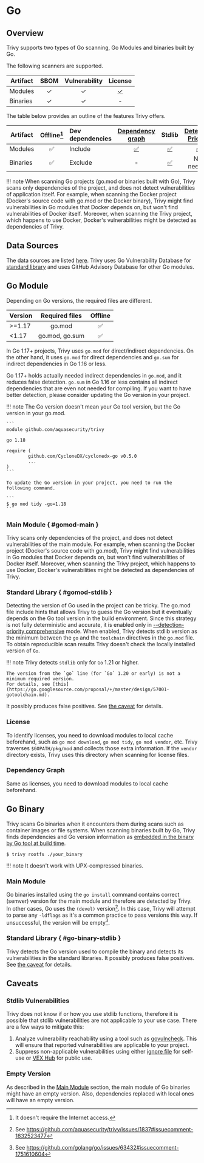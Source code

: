 # Go

## Overview
Trivy supports two types of Go scanning, Go Modules and binaries built by Go.

The following scanners are supported.

| Artifact | SBOM | Vulnerability |    License    |
|----------|:----:|:-------------:|:-------------:|
| Modules  |  ✓   |       ✓       | [✓](#license) |
| Binaries |  ✓   |       ✓       |       -       |

The table below provides an outline of the features Trivy offers.

| Artifact | Offline[^1] | Dev dependencies | [Dependency graph][dependency-graph] |         Stdlib         | [Detection Priority][detection-priority] |
|----------|:-----------:|:-----------------|:------------------------------------:|:----------------------:|:----------------------------------------:|
| Modules  |      ✅      | Include          |        [✅](#dependency-graph)        |   [✅](#gomod-stdlib)   |            [✅](#gomod-stdlib)            |
| Binaries |      ✅      | Exclude          |                  -                   | [✅](#go-binary-stdlib) |                Not needed                |

!!! note
    When scanning Go projects (go.mod or binaries built with Go), Trivy scans only dependencies of the project, and does not detect vulnerabilities of application itself. 
    For example, when scanning the Docker project (Docker's source code with go.mod or the Docker binary), Trivy might find vulnerabilities in Go modules that Docker depends on, but won't find vulnerabilities of Docker itself. Moreover, when scanning the Trivy project, which happens to use Docker, Docker's vulnerabilities might be detected as dependencies of Trivy.

## Data Sources
The data sources are listed [here](../../scanner/vulnerability.md#langpkg-data-sources).
Trivy uses Go Vulnerability Database for [standard library](https://pkg.go.dev/std) and uses GitHub Advisory Database for other Go modules.

## Go Module
Depending on Go versions, the required files are different.

| Version | Required files | Offline |
| ------- | :------------: | :-----: |
| \>=1.17 |     go.mod     |    ✅    |
| <1.17   | go.mod, go.sum |    ✅    |

In Go 1.17+ projects, Trivy uses `go.mod` for direct/indirect dependencies.
On the other hand, it uses `go.mod` for direct dependencies and `go.sum` for indirect dependencies in Go 1.16 or less.

Go 1.17+ holds actually needed indirect dependencies in `go.mod`, and it reduces false detection.
`go.sum` in Go 1.16 or less contains all indirect dependencies that are even not needed for compiling.
If you want to have better detection, please consider updating the Go version in your project.

!!! note
    The Go version doesn't mean your Go tool version, but the Go version in your go.mod.

    ```
    module github.com/aquasecurity/trivy
    
    go 1.18
    
    require (
            github.com/CycloneDX/cyclonedx-go v0.5.0
            ...
    )
    ```

    To update the Go version in your project, you need to run the following command.

    ```
    $ go mod tidy -go=1.18
    ```

### Main Module { #gomod-main }
Trivy scans only dependencies of the project, and does not detect vulnerabilities of the main module. 
For example, when scanning the Docker project (Docker's source code with go.mod), Trivy might find vulnerabilities in Go modules that Docker depends on, but won't find vulnerabilities of Docker itself.
Moreover, when scanning the Trivy project, which happens to use Docker, Docker's vulnerabilities might be detected as dependencies of Trivy.

### Standard Library { #gomod-stdlib }
Detecting the version of Go used in the project can be tricky.
The go.mod file include hints that allows Trivy to guess the Go version but it eventually depends on the Go tool version in the build environment.
Since this strategy is not fully deterministic and accurate, it is enabled only in [--detection-priority comprehensive][detection-priority] mode.
When enabled, Trivy detects stdlib version as the minimum between the `go` and the `toolchain` directives in the `go.mod` file.
To obtain reproducible scan results Trivy doesn't check the locally installed version of `Go`.

!!! note
    Trivy detects `stdlib` only for `Go` 1.21 or higher.

    The version from the `go` line (for `Go` 1.20 or early) is not a minimum required version.
    For details, see [this](https://go.googlesource.com/proposal/+/master/design/57001-gotoolchain.md).

It possibly produces false positives.
See [the caveat](#stdlib-vulnerabilities) for details.

### License
To identify licenses, you need to download modules to local cache beforehand, such as `go mod download`, `go mod tidy`, `go mod vendor`, etc.
Trivy traverses `$GOPATH/pkg/mod` and collects those extra information. If the `vendor` directory exists, Trivy uses this directory when scanning for license files.

### Dependency Graph
Same as licenses, you need to download modules to local cache beforehand.

## Go Binary
Trivy scans Go binaries when it encounters them during scans such as container images or file systems. 
When scanning binaries built by Go, Trivy finds dependencies and Go version information as [embedded in the binary by Go tool at build time](https://tip.golang.org/doc/go1.18#go-version).

```
$ trivy rootfs ./your_binary
```

!!! note
    It doesn't work with UPX-compressed binaries.

### Main Module
Go binaries installed using the `go install` command contains correct (semver) version for the main module and therefore are detected by Trivy.
In other cases, Go uses the `(devel)` version[^2].
In this case, Trivy will attempt to parse any `-ldflags` as it's a common practice to pass versions this way.
If unsuccessful, the version will be empty[^3].

### Standard Library { #go-binary-stdlib }
Trivy detects the Go version used to compile the binary and detects its vulnerabilities in the standard libraries.
It possibly produces false positives.
See [the caveat](#stdlib-vulnerabilities) for details.

## Caveats

### Stdlib Vulnerabilities
Trivy does not know if or how you use stdlib functions, therefore it is possible that stdlib vulnerabilities are not applicable to your use case.
There are a few ways to mitigate this:

1. Analyze vulnerability reachability using a tool such as [govulncheck](https://pkg.go.dev/golang.org/x/vuln/cmd/govulncheck). This will ensure that reported vulnerabilities are applicable to your project.
2. Suppress non-applicable vulnerabilities using either [ignore file](../../configuration/filtering.md) for self-use or [VEX Hub](../../supply-chain/vex/repo.md) for public use.

### Empty Version
As described in the [Main Module](#gomod-main) section, the main module of Go binaries might have an empty version.
Also, dependencies replaced with local ones will have an empty version.

[^1]: It doesn't require the Internet access.
[^2]: See https://github.com/aquasecurity/trivy/issues/1837#issuecomment-1832523477
[^3]: See https://github.com/golang/go/issues/63432#issuecomment-1751610604

[dependency-graph]: ../../configuration/reporting.md#show-origins-of-vulnerable-dependencies
[toolchain]: https://go.dev/doc/toolchain
[detection-priority]: ../../scanner/vulnerability.md#detection-priority
